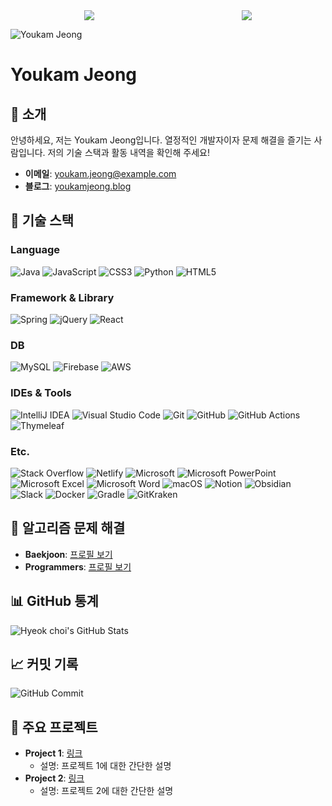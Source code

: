 <div style="display: flex; justify-content: space-around;">
  <a href="https://github.com/Youkamii/github-readme-stats">
    <img src="https://github-readme-stats.vercel.app/api/top-langs/?username=Youkamii" />
  </a>
<a href="https://github.com/Youkamii/github-readme-stats">
    <img src="https://github-readme-stats-one-bice.vercel.app/api?username=Youkamii&show_icons=true&include_all_commits=true&count_public=true&role=OWNER,ORGANIZATION_MEMBER,COLLABORATOR" />
<!--       1  <img src="https://github-readme-stats.vercel.app/api?username=Youkamii" /> -->
  </a>
</div>      
<!-- <div>
<a href="https://github.com/devxb/gitanimals">
  <img src="https://render.gitanimals.org/lines/{Youkamii}?pet-id=1" width="1000" height="120"/>
</a>
  
</div>
 -->

<!-- 시작부분 -->
![Youkam Jeong](https://camo.githubusercontent.com/692c96124dabfadd35cb21c3ab0b3995c582d2327bed17dea653d5b2881293a6/68747470733a2f2f63617073756c652d72656e6465722e76657263656c2e6170702f6170693f747970653d776176696e6726636f6c6f723d72616e646f6d266865696768743d3235302673656374696f6e3d68656164657226746578743d59756c6c27732532305265636f726426666f6e7453697a653d31303026616e696d6174696f6e3d66616465496e)

# Youkam Jeong

## 👋 소개
안녕하세요, 저는 Youkam Jeong입니다. 열정적인 개발자이자 문제 해결을 즐기는 사람입니다. 저의 기술 스택과 활동 내역을 확인해 주세요!

- **이메일**: youkam.jeong@example.com
- **블로그**: [youkamjeong.blog](https://youkamjeong.blog)

## 🔧 기술 스택
### Language
![Java](https://img.shields.io/badge/Java-%23ED8B00.svg?style=for-the-badge&logo=java&logoColor=white)
![JavaScript](https://img.shields.io/badge/JavaScript-%23F7DF1E.svg?style=for-the-badge&logo=javascript&logoColor=black)
![CSS3](https://img.shields.io/badge/CSS3-%231572B6.svg?style=for-the-badge&logo=css3&logoColor=white)
![Python](https://img.shields.io/badge/Python-%233776AB.svg?style=for-the-badge&logo=python&logoColor=white)
![HTML5](https://img.shields.io/badge/HTML5-%23E34F26.svg?style=for-the-badge&logo=html5&logoColor=white)

### Framework & Library
![Spring](https://img.shields.io/badge/Spring-%236DB33F.svg?style=for-the-badge&logo=spring&logoColor=white)
![jQuery](https://img.shields.io/badge/jQuery-%230769AD.svg?style=for-the-badge&logo=jquery&logoColor=white)
![React](https://img.shields.io/badge/React-%2361DAFB.svg?style=for-the-badge&logo=react&logoColor=black)

### DB
![MySQL](https://img.shields.io/badge/MySQL-%234479A1.svg?style=for-the-badge&logo=mysql&logoColor=white)
![Firebase](https://img.shields.io/badge/Firebase-%23FFCA28.svg?style=for-the-badge&logo=firebase&logoColor=black)
![AWS](https://img.shields.io/badge/AWS-%23FF9900.svg?style=for-the-badge&logo=amazon-aws&logoColor=white)

### IDEs & Tools
![IntelliJ IDEA](https://img.shields.io/badge/IntelliJ_IDEA-%23000000.svg?style=for-the-badge&logo=intellij-idea&logoColor=white)
![Visual Studio Code](https://img.shields.io/badge/Visual_Studio_Code-%23007ACC.svg?style=for-the-badge&logo=visual-studio-code&logoColor=white)
![Git](https://img.shields.io/badge/Git-%23F05032.svg?style=for-the-badge&logo=git&logoColor=white)
![GitHub](https://img.shields.io/badge/GitHub-%23181717.svg?style=for-the-badge&logo=github&logoColor=white)
![GitHub Actions](https://img.shields.io/badge/GitHub_Actions-%232088FF.svg?style=for-the-badge&logo=github-actions&logoColor=white)
![Thymeleaf](https://img.shields.io/badge/Thymeleaf-%23005F0F.svg?style=for-the-badge&logo=thymeleaf&logoColor=white)

### Etc.
![Stack Overflow](https://img.shields.io/badge/Stack_Overflow-%23F58025.svg?style=for-the-badge&logo=stackoverflow&logoColor=white)
![Netlify](https://img.shields.io/badge/Netlify-%2300C7B7.svg?style=for-the-badge&logo=netlify&logoColor=white)
![Microsoft](https://img.shields.io/badge/Microsoft-%230078D6.svg?style=for-the-badge&logo=microsoft&logoColor=white)
![Microsoft PowerPoint](https://img.shields.io/badge/Microsoft_PowerPoint-%23B7472A.svg?style=for-the-badge&logo=microsoft-powerpoint&logoColor=white)
![Microsoft Excel](https://img.shields.io/badge/Microsoft_Excel-%23008B57.svg?style=for-the-badge&logo=microsoft-excel&logoColor=white)
![Microsoft Word](https://img.shields.io/badge/Microsoft_Word-%232B579A.svg?style=for-the-badge&logo=microsoft-word&logoColor=white)
![macOS](https://img.shields.io/badge/macOS-%23000000.svg?style=for-the-badge&logo=apple&logoColor=white)
![Notion](https://img.shields.io/badge/Notion-%23000000.svg?style=for-the-badge&logo=notion&logoColor=white)
![Obsidian](https://img.shields.io/badge/Obsidian-%235B5B5B.svg?style=for-the-badge&logo=obsidian&logoColor=white)
![Slack](https://img.shields.io/badge/Slack-%234A154B.svg?style=for-the-badge&logo=slack&logoColor=white)
![Docker](https://img.shields.io/badge/Docker-%232496ED.svg?style=for-the-badge&logo=docker&logoColor=white)
![Gradle](https://img.shields.io/badge/Gradle-%2302303A.svg?style=for-the-badge&logo=gradle&logoColor=white)
![GitKraken](https://img.shields.io/badge/GitKraken-%2302B3E4.svg?style=for-the-badge&logo=gitkraken&logoColor=white)

## 🏅 알고리즘 문제 해결
- **Baekjoon**: [프로필 보기](https://www.acmicpc.net/user/yourusername)
- **Programmers**: [프로필 보기](https://programmers.co.kr/user/yourusername)

## 📊 GitHub 통계
![Hyeok choi's GitHub Stats](https://github-readme-stats.vercel.app/api?username=yourusername&show_icons=true&theme=radical)

## 📈 커밋 기록
![GitHub Commit](https://github-readme-streak-stats.herokuapp.com/?user=yourusername&theme=radical)

## 🌟 주요 프로젝트
- **Project 1**: [링크](https://github.com/yourusername/project1)
  - 설명: 프로젝트 1에 대한 간단한 설명
- **Project 2**: [링크](https://github.com/yourusername/project2)
  - 설명: 프로젝트 2에 대한 간단한 설명

<!-- 끝부분 -->

